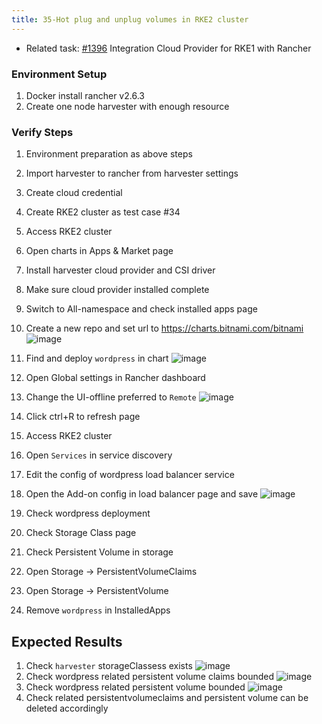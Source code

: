 ```yaml
---
title: 35-Hot plug and unplug volumes in RKE2 cluster
---
```

* Related task: [#1396](https://github.com/harvester/harvester/issues/1396) Integration Cloud Provider for RKE1 with Rancher

### Environment Setup
1. Docker install rancher v2.6.3
1. Create one node harvester with enough resource

### Verify Steps

1. Environment preparation as above steps
1. Import harvester to rancher from harvester settings
1. Create cloud credential
1. Create RKE2 cluster as test case #34
1. Access RKE2 cluster 
1. Open charts in Apps & Market page 
1. Install harvester cloud provider and CSI driver 
1. Make sure cloud provider installed complete
1. Switch to All-namespace and check installed apps page
1. Create a new repo and set url to https://charts.bitnami.com/bitnami
![image](https://user-images.githubusercontent.com/29251855/146343516-ff992ee5-9105-42f8-bfa9-42f84a137015.png)

1. Find and deploy `wordpress` in chart 
![image](https://user-images.githubusercontent.com/29251855/146343376-97df8ead-a88e-4493-b78a-b975cc5e21a0.png)

1. Open Global settings in Rancher dashboard 
1. Change the UI-offline preferred to `Remote` 
![image](https://user-images.githubusercontent.com/29251855/146343923-f4051c3a-56b0-4c41-a40e-c664075ed7c0.png)
1. Click ctrl+R to refresh page
1. Access RKE2 cluster 
1. Open `Services` in service discovery
1. Edit the config of wordpress load balancer service
1. Open the Add-on config in load balancer page and save
![image](https://user-images.githubusercontent.com/29251855/146344351-5ea354b7-2931-4b9f-8fe1-40039f008070.png)
1. Check wordpress deployment
1. Check Storage Class page 
1. Check Persistent Volume in storage
1. Open Storage -> PersistentVolumeClaims
1. Open Storage -> PersistentVolume
1. Remove `wordpress` in InstalledApps


## Expected Results
1. Check `harvester` storageClassess exists
![image](https://user-images.githubusercontent.com/29251855/147920973-1f1f4330-5c03-4155-8f87-ce3bc6497d66.png)
1. Check wordpress related persistent volume claims bounded
![image](https://user-images.githubusercontent.com/29251855/147920914-4af12737-143f-4cd6-b311-e20863e16472.png)
1. Check wordpress related persistent volume bounded 
![image](https://user-images.githubusercontent.com/29251855/147920941-04bd99bc-6574-46f0-85b5-e354f56522a4.png)
1. Check related persistentvolumeclaims and persistent volume can be deleted accordingly






